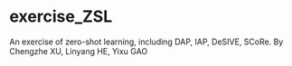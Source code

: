# exercise_ZSL
An exercise of zero-shot learning, including DAP, IAP, DeSIVE, SCoRe. By Chengzhe XU, Linyang HE, Yixu GAO
